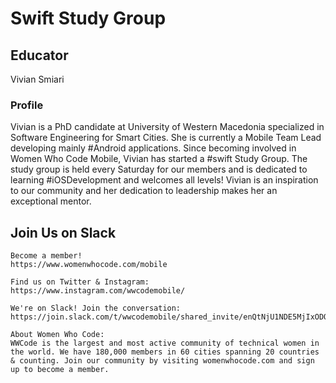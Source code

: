 # Swift Study Group

## Educator
Vivian Smiari

### Profile

Vivian is a PhD candidate at University of Western Macedonia specialized in Software Engineering for Smart Cities. She is currently a Mobile Team Lead developing mainly #Android applications. Since becoming involved in Women Who Code Mobile, Vivian has started a #swift Study Group. The study group is held every Saturday for our members and is dedicated to learning #iOSDevelopment and welcomes all levels! Vivian is an inspiration to our community and her dedication to leadership makes her an exceptional mentor.


## Join Us on Slack

```
Become a member!
https://www.womenwhocode.com/mobile

Find us on Twitter & Instagram:
https://www.instagram.com/wwcodemobile/

We're on Slack! Join the conversation:
https://join.slack.com/t/wwcodemobile/shared_invite/enQtNjU1NDE5MjIxODQ3LTMyYjFiMWEwZThjNjE2ZDQ4M2QyNDk2MTgzOTE2MzU3MzUyOGU4NmE5YzQ3ZGMxYmE3NDI4ODFjOGIwNTM3MDE

About Women Who Code:
WWCode is the largest and most active community of technical women in the world. We have 180,000 members in 60 cities spanning 20 countries & counting. Join our community by visiting womenwhocode.com and sign up to become a member.
```

